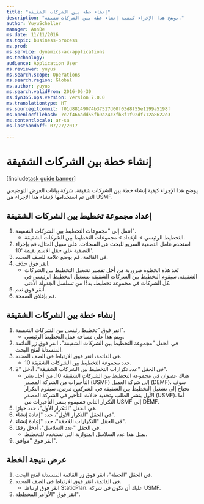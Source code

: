 ```yaml
--- 
title: "إنشاء خطة بين الشركات الشقيقة"
description: "يوضح هذا الإجراء كيفية إنشاء خطة بين الشركات شقيقة."
author: YuyuScheller
manager: AnnBe
ms.date: 11/11/2016
ms.topic: business-process
ms.prod: 
ms.service: dynamics-ax-applications
ms.technology: 
audience: Application User
ms.reviewer: yuyus
ms.search.scope: Operations
ms.search.region: Global
ms.author: yuyus
ms.search.validFrom: 2016-06-30
ms.dyn365.ops.version: Version 7.0.0
ms.translationtype: HT
ms.sourcegitcommit: f01d88149074b37517d00f03d8f55e1199a5198f
ms.openlocfilehash: 7c7f466add55fb9a24c3fb8f1f92df712a8622e3
ms.contentlocale: ar-sa
ms.lasthandoff: 07/27/2017

---
```

# <a name="create-an-intercompany-plan"></a>إنشاء خطة بين الشركات الشقيقة

[!include[task guide banner](../../includes/task-guide-banner.md)]

يوضح هذا الإجراء كيفية إنشاء خطة بين الشركات شقيقة. شركة بيانات العرض التوضيحي التي تم استخدامها لإنشاء هذا الإجراء هي USMF.


## <a name="set-up-an-intercompany-planning-group"></a>إعداد مجموعة تخطيط بين الشركات الشقيقة 
1. انتقل إلى "مجموعات التخطيط بين الشركات الشقيقة".
    * التخطيط الرئيسي‬ > الإعداد > مجموعات التخطيط بين الشركات الشقيقة.  
2. استخدم عامل التصفية السريع للبحث عن السجلات. على سبيل المثال، قم بإجراء التصفية على حقل الاسم بقيمة '10'.
3. في القائمة، قم بوضع علامة للصف المحدد.
4. انقر فوق حذف.
    * تُعد هذه الخطوة ضرورية من أجل تقصير تشغيل التخطيط بين الشركات الشقيقة.   سيقوم التخطيط بين الشركات الشقيقة بتشغيل التخطيط الرئيسي في كل الشركات في مجموعة تخطيط، بدءًا من تسلسل الجدولة الأدنى.  
5. انقر فوق نعم.
6. قم بإغلاق الصفحة.

## <a name="create-an-intercompany-plan"></a>إنشاء خطة بين الشركات الشقيقة
1. انقر فوق "تخطيط رئيسي بين الشركات الشقيقة".
    * ويتم هذا على مساحة عمل التخطيط الرئيسي.  
2. في الحقل "مجموعة التخطيط بين الشركات الشقيقة‬"، انقر فوق زر القائمة المنسدلة لفتح البحث.
3. في القائمة، انقر فوق الارتباط في الصف المحدد.
    * حدد مجموعة التخطيط بين الشركات الشقيقة 10.  
4. في الحقل "عدد تكرارات التخطيط بين الشركات الشقيقة"، أدخل "2".
    * هناك عضوان في مجموعة التخطيط بين الشركات الشقيقة 10. من أجل نشر التأخيرات من الشركة المصدر (USMF) إلى شركة العميل (DEMF)، سوف تحتاج إلى تشغيل التخطيط بين الشقيقة في الشركتين مرتين. سيقوم التكرار الأول بنشر الطلب وتحديد حالات التأخير في الشركة المصدر (USMF). أما التكرار الثاني فسيقوم بنشر التأخيرات من USMF إلى DEMF.  
5. في الحقل "التكرار الأول‬"، حدد خيارًا.
6. في الحقل "التكرار الأول‬"، حدد "إعادة إنشاء‬".
7. في الحقل "التكرارات اللاحقة‬‬"، حدد "إعادة إنشاء‬"‬.
8. في الحقل "عدد السلاسل"، أدخل رقمًا.
    * يمثل هذا عدد السلاسل المتوازية التي تستخدم للتخطيط.  
9. انقر فوق "موافق".

## <a name="view-the-result-of-the-plan"></a>عرض نتيجة الخطة
1. في الحقل "الخطة"، انقر فوق زر القائمة المنسدلة لفتح البحث.
2. في القائمة، انقر فوق الارتباط في الصف المحدد.
    * انقر فوق ارتباط StaticPlan. عليك أن تكون في شركة USMF.  
3. انقر فوق "الأوامر المخططة".


